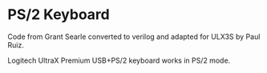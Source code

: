 # PS/2 Keyboard

Code from Grant Searle converted to verilog and adapted for ULX3S
by Paul Ruiz.

Logitech UltraX Premium USB+PS/2 keyboard works in PS/2 mode.
